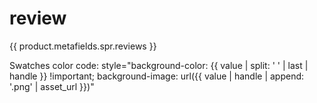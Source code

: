 # review
<span class="shopify-product-reviews-badge" data-id="{{ product.id }}"></span>

<div id="shopify-product-reviews" data-id="{{product.id}}">{{ product.metafields.spr.reviews }}</div>


Swatches color code:  style="background-color: {{ value | split: ' ' | last | handle }} !important; background-image: url({{ value | handle | append: '.png' | asset_url }})"
